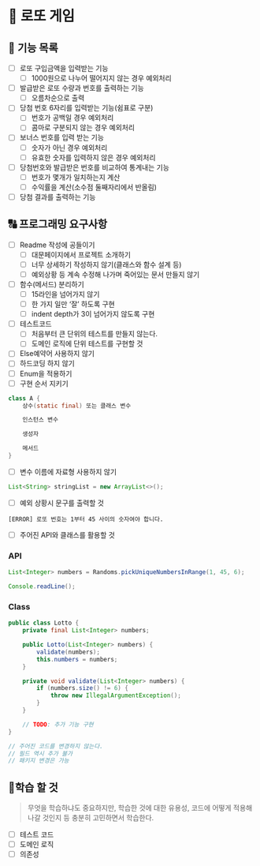# 🎱 로또 게임

## 🚀 기능 목록

- [ ]  로또 구입금액을 입력받는 기능
   - [ ]  1000원으로 나누어 떨어지지 않는 경우 예외처리
- [ ]  발급받은 로또 수량과 번호를 출력하는 기능
   - [ ]  오름차순으로 출력
- [ ]  당첨 번호 6자리를 입력받는 기능(쉼표로 구분)
   - [ ]  번호가 공백일 경우 예외처리
   - [ ]  콤마로 구분되지 않는 경우 예외처리
- [ ]  보너스 번호를 입력 받는 기능
   - [ ]  숫자가 아닌 경우 예외처리
   - [ ]  유효한 숫자를 입력하지 않은 경우 예외처리
- [ ]  당첨번호와 발급받은 번호를 비교하여 통계내는 기능
   - [ ]  번호가 몇개가 일치하는지 계산
   - [ ]  수익률을 계산(소수점 둘째자리에서 반올림)
- [ ]  당첨 결과를 출력하는 기능

## 🔠 프로그래밍 요구사항

- [ ]  Readme 작성에 공들이기
   - [ ]  대문페이지에서 프로젝트 소개하기
   - [ ]  너무 상세하기 작성하지 않기(클래스와 함수 설계 등)
   - [ ]  예외상황 등 계속 수정해 나가며 죽어있는 문서 만들지 않기
- [ ]  함수(메서드) 분리하기
   - [ ]  15라인을 넘어가지 않기
   - [ ]  한 가지 일만 ‘잘’ 하도록 구현
   - [ ]  indent depth가 3이 넘어가지 않도록 구현
- [ ]  테스트코드
   - [ ]  처음부터 큰 단위의 테스트를 만들지 않는다.
   - [ ]  도메인 로직에 단위 테스트를 구현할 것
- [ ]  Else예약어 사용하지 않기
- [ ]  하드코딩 하지 않기
- [ ]  Enum을 적용하기
- [ ]  구현 순서 지키기

  ```java
  class A {
      상수(static final) 또는 클래스 변수
  
      인스턴스 변수
  
      생성자
  
      메서드
  }
  ```

- [ ]  변수 이름에 자료형 사용하지 않기

  ```java
  List<String> stringList = new ArrayList<>();
  ```

- [ ]  예외 상황시 문구를 출력할 것

  ```
  [ERROR] 로또 번호는 1부터 45 사이의 숫자여야 합니다.
  ```

- [ ]  주어진 API와 클래스를 활용할 것
### API
   ```java
   List<Integer> numbers = Randoms.pickUniqueNumbersInRange(1, 45, 6);
   ```

```java
Console.readLine();
```
### Class
```java
public class Lotto {
    private final List<Integer> numbers;

    public Lotto(List<Integer> numbers) {
        validate(numbers);
        this.numbers = numbers;
    }

    private void validate(List<Integer> numbers) {
        if (numbers.size() != 6) {
            throw new IllegalArgumentException();
        }
    }

    // TODO: 추가 기능 구현
}

// 주어진 코드를 변경하지 않는다.
// 필드 역시 추가 불가
// 패키지 변경은 가능
```

## 📝학습 할 것


> 무엇을 학습하냐도 중요하지만, 학습한 것에 대한 유용성, 코드에 어떻게 적용해 나갈 것인지 등 충분히 고민하면서 학습한다.

- [ ] 테스트 코드
- [ ] 도메인 로직
- [ ] 의존성